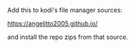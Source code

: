 Add this to kodi's file manager sources:

https://angelitto2005.github.io/

and install the repo zips from that source.
